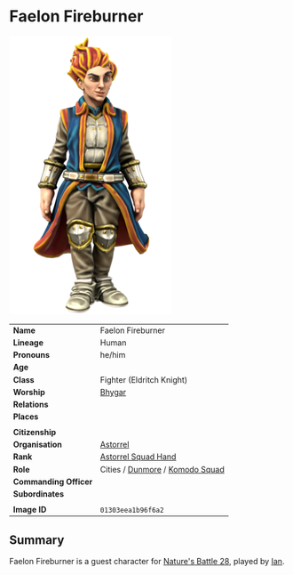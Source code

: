 # Faelon Fireburner

<img src="https://raw.githubusercontent.com/jesskelsall/astarus-images/main/characters/portraits/01303eea1b96f6a2.png" height="500" />

|||
| --- | --- |
| **Name** | Faelon Fireburner | character.3
| **Lineage** | Human |
| **Pronouns** | he/him |
| **Age** | |
| **Class** | Fighter (Eldritch Knight) |
| **Worship** | [Bhygar](../gods/deities/bhygar.md) |
| **Relations** | |
| **Places** | |
|||
| **Citizenship** | |
| **Organisation** | [Astorrel](../organisations/government/astorrel/astorrel.md) |
| **Rank** | [Astorrel Squad Hand](../organisations/government/astorrel/ranks/astorrel-squad-hand.md) |
| **Role** | Cities / [Dunmore](../places/cities/dunmore.md) / [Komodo Squad](../organisations/government/astorrel/squads/komodo-squad.md) |
| **Commanding Officer** | |
| **Subordinates** | |
|||
| **Image ID** | `01303eea1b96f6a2` |

## Summary

Faelon Fireburner is a guest character for [Nature's Battle 28](../storylines/ended/natures-battle-28.md), played by [Ian](../players/ian.md).
